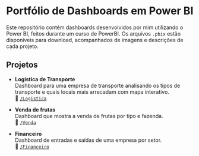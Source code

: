 # Portfólio de Dashboards em Power BI

Este repositório contém dashboards desenvolvidos por mim utilizando o Power BI, feitos durante um curso de PowerBI. Os arquivos `.pbix` estão disponíveis para download, acompanhados de imagens e descrições de cada projeto.

## Projetos

- **Logistica de Transporte**  
  Dashboard para uma empresa de transporte analisando os tipos de transporte e quais locais mais arrecadam com mapa interativo.  
  📂 [`/Logistica`](./Desemprego)

- **Venda de frutas**  
  Dashboard que mostra a venda de frutas por tipo e fazenda.  
  📂 [`/Venda`](./Venda)

- **Financeiro**  
  Dashboard de entradas e saídas de uma empresa por setor.  
  📂 [`/Financeiro`](./Financeiro)
